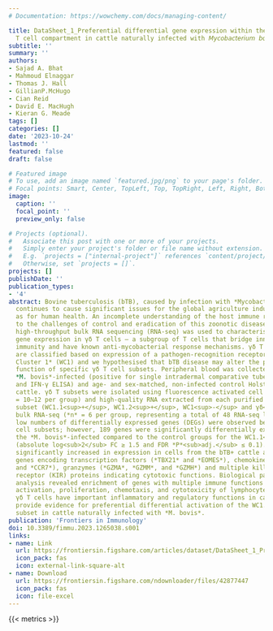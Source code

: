 ```yaml
---
# Documentation: https://wowchemy.com/docs/managing-content/

title: DataSheet_1_Preferential differential gene expression within the WC1.1⁺ γδ
  T cell compartment in cattle naturally infected with 𝘔𝘺𝘤𝘰𝘣𝘢𝘤𝘵𝘦𝘳𝘪𝘶𝘮 𝘣𝘰𝘷𝘪𝘴.xlsx
subtitle: ''
summary: ''
authors:
- Sajad A. Bhat
- Mahmoud Elnaggar
- Thomas J. Hall
- GillianP.McHugo
- Cian Reid
- David E. MacHugh
- Kieran G. Meade
tags: []
categories: []
date: '2023-10-24'
lastmod: ''
featured: false
draft: false

# Featured image
# To use, add an image named `featured.jpg/png` to your page's folder.
# Focal points: Smart, Center, TopLeft, Top, TopRight, Left, Right, BottomLeft, Bottom, BottomRight.
image:
  caption: ''
  focal_point: ''
  preview_only: false

# Projects (optional).
#   Associate this post with one or more of your projects.
#   Simply enter your project's folder or file name without extension.
#   E.g. `projects = ["internal-project"]` references `content/project/deep-learning/index.md`.
#   Otherwise, set `projects = []`.
projects: []
publishDate: ''
publication_types:
- '4'
abstract: Bovine tuberculosis (bTB), caused by infection with *Mycobacterium bovis*,
  continues to cause significant issues for the global agriculture industry as well
  as for human health. An incomplete understanding of the host immune response contributes
  to the challenges of control and eradication of this zoonotic disease. In this study,
  high-throughput bulk RNA sequencing (RNA-seq) was used to characterise differential
  gene expression in γδ T cells – a subgroup of T cells that bridge innate and adaptive
  immunity and have known anti-mycobacterial response mechanisms. γδ T cell subsets
  are classified based on expression of a pathogen-recognition receptor known as *Workshop
  Cluster 1* (WC1) and we hypothesised that bTB disease may alter the phenotype and
  function of specific γδ T cell subsets. Peripheral blood was collected from naturally
  *M. bovis*-infected (positive for single intradermal comparative tuberculin test (SICTT)
  and IFN-γ ELISA) and age- and sex-matched, non-infected control Holstein-Friesian
  cattle. γδ T subsets were isolated using fluorescence activated cell sorting (*n*
  = 10–12 per group) and high-quality RNA extracted from each purified lymphocyte
  subset (WC1.1<sup>+</sup>, WC1.2<sup>+</sup>, WC1<sup>-</sup> and γδ<sup>-</sup>) was used to generate transcriptomes using
  bulk RNA-seq (*n* = 6 per group, representing a total of 48 RNA-seq libraries). Relatively
  low numbers of differentially expressed genes (DEGs) were observed between most
  cell subsets; however, 189 genes were significantly differentially expressed in
  the *M. bovis*-infected compared to the control groups for the WC1.1<sup>+</sup> γδ T cell compartment
  (absolute log<sub>2</sub> FC ≥ 1.5 and FDR *P*<sub>adj.</sub> ≤ 0.1). The majority of these DEGs (168) were
  significantly increased in expression in cells from the bTB+ cattle and included
  genes encoding transcription factors (*TBX21* and *EOMES*), chemokine receptors (*CCR5*
  and *CCR7*), granzymes (*GZMA*, *GZMM*, and *GZMH*) and multiple killer cell immunoglobulin-like
  receptor (KIR) proteins indicating cytotoxic functions. Biological pathway overrepresentation
  analysis revealed enrichment of genes with multiple immune functions including cell
  activation, proliferation, chemotaxis, and cytotoxicity of lymphocytes. In conclusion,
  γδ T cells have important inflammatory and regulatory functions in cattle, and we
  provide evidence for preferential differential activation of the WC1.1<sup>+</sup> specific
  subset in cattle naturally infected with *M. bovis*.
publication: 'Frontiers in Immunology'
doi: 10.3389/fimmu.2023.1265038.s001
links:
- name: Link
  url: https://frontiersin.figshare.com/articles/dataset/DataSheet_1_Preferential_differential_gene_expression_within_the_WC1_1_T_cell_compartment_in_cattle_naturally_infected_with_Mycobacterium_bovis_xlsx/24426157
  icon_pack: fas
  icon: external-link-square-alt
- name: Download
  url: https://frontiersin.figshare.com/ndownloader/files/42877447
  icon_pack: fas
  icon: file-excel
---
```

{{< metrics >}}